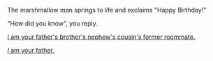 The marshmallow man springs to life and exclaims "Happy Birthday!"

"How did you know", you reply.

[I am your father's brother's nephew's cousin's former roommate.](how-did-you-know/roommate.md)

[*I* am your father.](how-did-you-know/father.md)
